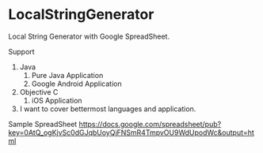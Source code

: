 LocalStringGenerator
====================

Local String Generator with Google SpreadSheet.

Support
<ol>
	<li>
		Java
		<ol>
			<li>Pure Java Application</li>
			<li>Google Android Application</li>
		</ol>
	</li>
	<li>
		Objective C
		<ol>
			<li>iOS Application</li>
		</ol>
	</li>
	<li>I want to cover bettermost languages and application.</li>
</ol>

Sample SpreadSheet
https://docs.google.com/spreadsheet/pub?key=0AtQ_ogKjvSc0dGJqbUoyQjFNSmR4TmpvOU9WdUpodWc&output=html
